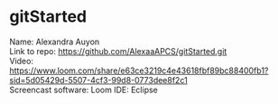 # gitStarted

Name: Alexandra Auyon  
Link to repo: https://github.com/AlexaaAPCS/gitStarted.git  
Video: https://www.loom.com/share/e63ce3219c4e43618fbf89bc88400fb1?sid=5d05429d-5507-4cf3-99d8-0773dee8f2c1  
Screencast software: Loom   IDE: Eclipse
